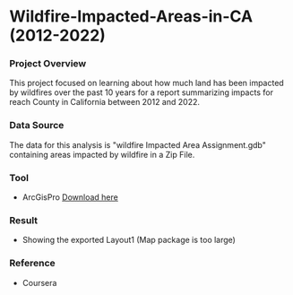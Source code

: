 # Wildfire-Impacted-Areas-in-CA (2012-2022)

### Project Overview
This project focused on learning about how much land has been impacted by wildfires over the past 10 years for a report summarizing impacts for reach County in California between 2012 and 2022.

### Data Source
The data for this analysis is "wildfire Impacted Area Assignment.gdb" containing areas impacted by wildfire in a Zip File.

### Tool
- ArcGisPro [Download here](https://pro.arcgis.com/en/pro-app/latest/get-started/download-arcgis-pro.htm)

### Result
- Showing the exported Layout1 (Map package is too large)

### Reference
 - Coursera
